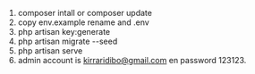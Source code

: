 1. composer intall or composer update
2. copy env.example rename and .env
3. php artisan key:generate
3. php artisan migrate --seed
4. php artisan serve
5. admin account is kirraridibo@gmail.com en password  123123.
